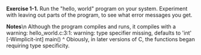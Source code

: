 **Exercise 1-1.** Run the "hello, world" program on your system. Experiment with leaving out parts of the program, to see what error messages you get.

**Notes**\n
Although the program compiles and runs, it compiles with a warning:
  hello_world.c:3:1: warning: type specifier missing, defaults to 'int' [-Wimplicit-int]
  main()
  ^
Obiously, in later versions of C, the functions began requiring type specificity.
